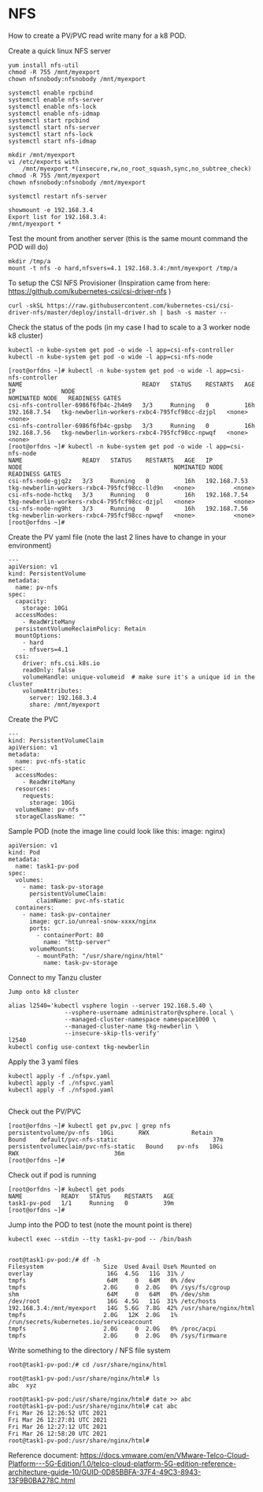# NFS

How to create a PV/PVC read write many for a k8 POD. 


Create a quick linux NFS server
```
yum install nfs-util
chmod -R 755 /mnt/myexport
chown nfsnobody:nfsnobody /mnt/myexport

systemctl enable rpcbind
systemctl enable nfs-server
systemctl enable nfs-lock
systemctl enable nfs-idmap
systemctl start rpcbind
systemctl start nfs-server
systemctl start nfs-lock
systemctl start nfs-idmap

mkdir /mnt/myexport
vi /etc/exports with
	/mnt/myexport *(insecure,rw,no_root_squash,sync,no_subtree_check)
chmod -R 755 /mnt/myexport
chown nfsnobody:nfsnobody /mnt/myexport

systemctl restart nfs-server

showmount -e 192.168.3.4
Export list for 192.168.3.4:
/mnt/myexport *
```

Test the mount from another server (this is the same mount command the POD will do)
```
mkdir /tmp/a
mount -t nfs -o hard,nfsvers=4.1 192.168.3.4:/mnt/myexport /tmp/a
```
To setup the CSI NFS Provisioner (Inspiration came from here: https://github.com/kubernetes-csi/csi-driver-nfs )
```
curl -skSL https://raw.githubusercontent.com/kubernetes-csi/csi-driver-nfs/master/deploy/install-driver.sh | bash -s master --
```
Check the status of the pods (in my case I had to scale to a 3 worker node k8 cluster)
```
kubectl -n kube-system get pod -o wide -l app=csi-nfs-controller
kubectl -n kube-system get pod -o wide -l app=csi-nfs-node
```
```
[root@orfdns ~]# kubectl -n kube-system get pod -o wide -l app=csi-nfs-controller
NAME                                  READY   STATUS    RESTARTS   AGE   IP             NODE                                           NOMINATED NODE   READINESS GATES
csi-nfs-controller-6986f6fb4c-2h4m9   3/3     Running   0          16h   192.168.7.54   tkg-newberlin-workers-rxbc4-795fcf98cc-dzjpl   <none>           <none>
csi-nfs-controller-6986f6fb4c-gpsbp   3/3     Running   0          16h   192.168.7.56   tkg-newberlin-workers-rxbc4-795fcf98cc-npwqf   <none>           <none>
[root@orfdns ~]# kubectl -n kube-system get pod -o wide -l app=csi-nfs-node
NAME                 READY   STATUS    RESTARTS   AGE   IP             NODE                                           NOMINATED NODE   READINESS GATES
csi-nfs-node-gjq2z   3/3     Running   0          16h   192.168.7.53   tkg-newberlin-workers-rxbc4-795fcf98cc-lld9n   <none>           <none>
csi-nfs-node-hctkq   3/3     Running   0          16h   192.168.7.54   tkg-newberlin-workers-rxbc4-795fcf98cc-dzjpl   <none>           <none>
csi-nfs-node-ng9ht   3/3     Running   0          16h   192.168.7.56   tkg-newberlin-workers-rxbc4-795fcf98cc-npwqf   <none>           <none>
[root@orfdns ~]# 
```
Create the PV yaml file (note the last 2 lines have to change in your environment)
```
---
apiVersion: v1
kind: PersistentVolume
metadata:
  name: pv-nfs
spec:
  capacity:
    storage: 10Gi
  accessModes:
    - ReadWriteMany
  persistentVolumeReclaimPolicy: Retain
  mountOptions:
    - hard
    - nfsvers=4.1
  csi:
    driver: nfs.csi.k8s.io
    readOnly: false
    volumeHandle: unique-volumeid  # make sure it's a unique id in the cluster
    volumeAttributes:
      server: 192.168.3.4
      share: /mnt/myexport
```
Create the PVC
```
---
kind: PersistentVolumeClaim
apiVersion: v1
metadata:
  name: pvc-nfs-static
spec:
  accessModes:
    - ReadWriteMany
  resources:
    requests:
      storage: 10Gi
  volumeName: pv-nfs
  storageClassName: ""
```
Sample POD (note the image line could look like this: image: nginx)
```
apiVersion: v1
kind: Pod
metadata:
  name: task1-pv-pod
spec:
  volumes:
    - name: task-pv-storage
      persistentVolumeClaim:
        claimName: pvc-nfs-static
  containers:
    - name: task-pv-container
      image: gcr.io/unreal-snow-xxxx/nginx
      ports:
        - containerPort: 80
          name: "http-server"
      volumeMounts:
        - mountPath: "/usr/share/nginx/html"
          name: task-pv-storage
```
Connect to my Tanzu cluster 
```
Jump onto k8 cluster 

alias l2540='kubectl vsphere login --server 192.168.5.40 \
                --vsphere-username administrator@vsphere.local \
                --managed-cluster-namespace namespace1000 \
                --managed-cluster-name tkg-newberlin \
                --insecure-skip-tls-verify'
l2540
kubectl config use-context tkg-newberlin

```

Apply the 3 yaml files
```
kubectl apply -f ./nfspv.yaml
kubectl apply -f ./nfspvc.yaml
kubectl apply -f ./nfspod.yaml
 
```
Check out the PV/PVC
```
[root@orfdns ~]# kubectl get pv,pvc | grep nfs
persistentvolume/pv-nfs   10Gi       RWX            Retain           Bound    default/pvc-nfs-static                           37m
persistentvolumeclaim/pvc-nfs-static   Bound    pv-nfs   10Gi       RWX                           36m
[root@orfdns ~]# 
```
Check out if pod is running
```
[root@orfdns ~]# kubectl get pods
NAME           READY   STATUS    RESTARTS   AGE
task1-pv-pod   1/1     Running   0          39m
[root@orfdns ~]# 
```
Jump into the POD to test (note the mount point is there)
```
kubectl exec --stdin --tty task1-pv-pod -- /bin/bash


root@task1-pv-pod:/# df -h
Filesystem                 Size  Used Avail Use% Mounted on
overlay                     16G  4.5G   11G  31% /
tmpfs                       64M     0   64M   0% /dev
tmpfs                      2.0G     0  2.0G   0% /sys/fs/cgroup
shm                         64M     0   64M   0% /dev/shm
/dev/root                   16G  4.5G   11G  31% /etc/hosts
192.168.3.4:/mnt/myexport   14G  5.6G  7.8G  42% /usr/share/nginx/html
tmpfs                      2.0G   12K  2.0G   1% /run/secrets/kubernetes.io/serviceaccount
tmpfs                      2.0G     0  2.0G   0% /proc/acpi
tmpfs                      2.0G     0  2.0G   0% /sys/firmware
```
Write something to the directory / NFS file system
```
root@task1-pv-pod:/# cd /usr/share/nginx/html
```
```
root@task1-pv-pod:/usr/share/nginx/html# ls
abc  xyz
```
```
root@task1-pv-pod:/usr/share/nginx/html# date >> abc
root@task1-pv-pod:/usr/share/nginx/html# cat abc
Fri Mar 26 12:26:52 UTC 2021
Fri Mar 26 12:27:01 UTC 2021
Fri Mar 26 12:27:12 UTC 2021
Fri Mar 26 12:58:20 UTC 2021
root@task1-pv-pod:/usr/share/nginx/html# 
```
Reference document: https://docs.vmware.com/en/VMware-Telco-Cloud-Platform---5G-Edition/1.0/telco-cloud-platform-5G-edition-reference-architecture-guide-10/GUID-0D85BBFA-37F4-49C3-8943-13F9B0BA278C.html










